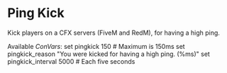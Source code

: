 # Ping Kick
Kick players on a CFX servers (FiveM and RedM), for having a high ping.

Available *ConVars*:
set pingkick 150 # Maximum is 150ms
set pingkick_reason "You were kicked for having a high ping. (%ms)"
set pingkick_interval 5000 # Each five seconds
